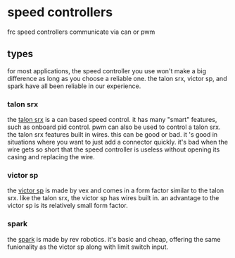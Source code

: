 # speed controllers

frc speed controllers communicate via can or pwm

## types

for most applications, the speed controller you use won't make a big difference as long as you choose a reliable one. the talon srx, victor sp, and spark have all been reliable in our experience.

### talon srx

the [talon srx](http://www.ctr-electronics.com/talon-srx.html) is a can based speed control. it has many "smart" features, such as onboard pid control. pwm can also be used to control a talon srx. the talon srx features built in wires. this can be good or bad. it 's good in situations where you want to just add a connector quickly. it's bad when the wire gets so short that the speed controller is useless without opening its casing and replacing the wire.

### victor sp

the [victor sp](https://www.vexrobotics.com/217-9090.html) is made by vex and comes in a form factor similar to the talon srx.  like the talon srx, the victor sp has wires built in. an advantage to the victor sp is its relatively small form factor.

### spark

the [spark](http://www.revrobotics.com/spark/) is made by rev robotics. it's basic and cheap, offering the same funionality as the victor sp along with limit switch input.